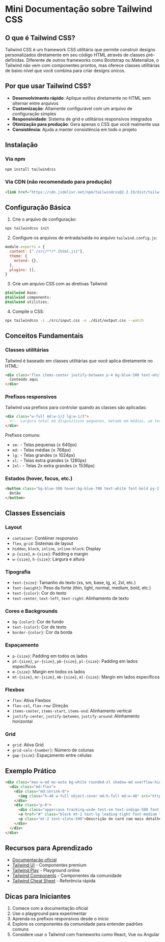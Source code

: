 # Mini Documentação sobre Tailwind CSS

## O que é Tailwind CSS?

Tailwind CSS é um framework CSS utilitário que permite construir designs personalizados diretamente em seu código HTML através de classes pré-definidas. Diferente de outros frameworks como Bootstrap ou Materialize, o Tailwind não vem com componentes prontos, mas oferece classes utilitárias de baixo nível que você combina para criar designs únicos.

## Por que usar Tailwind CSS?

- **Desenvolvimento rápido**: Aplique estilos diretamente no HTML sem alternar entre arquivos
- **Customização**: Altamente configurável com um arquivo de configuração simples
- **Responsividade**: Sistema de grid e utilitários responsivos integrados
- **Otimização para produção**: Gera apenas o CSS que você realmente usa
- **Consistência**: Ajuda a manter consistência em todo o projeto

## Instalação

### Via npm
```bash
npm install tailwindcss
```

### Via CDN (não recomendado para produção)
```html
<link href="https://cdn.jsdelivr.net/npm/tailwindcss@2.2.19/dist/tailwind.min.css" rel="stylesheet">
```

## Configuração Básica

1. Crie o arquivo de configuração:
```bash
npx tailwindcss init
```

2. Configure os arquivos de entrada/saída no arquivo `tailwind.config.js`:
```javascript
module.exports = {
  content: ["./src/**/*.{html,js}"],
  theme: {
    extend: {},
  },
  plugins: [],
}
```

3. Crie um arquivo CSS com as diretivas Tailwind:
```css
@tailwind base;
@tailwind components;
@tailwind utilities;
```

4. Compile o CSS:
```bash
npx tailwindcss -i ./src/input.css -o ./dist/output.css --watch
```

## Conceitos Fundamentais

### Classes utilitárias

Tailwind é baseado em classes utilitárias que você aplica diretamente no HTML:

```html
<div class="flex items-center justify-between p-4 bg-blue-500 text-white rounded-lg shadow-md">
  Conteúdo aqui
</div>
```

### Prefixos responsivos

Tailwind usa prefixos para controlar quando as classes são aplicadas:

```html
<div class="w-full md:w-1/2 lg:w-1/3">
  <!-- Largura total em dispositivos pequenos, metade em médios, um terço em grandes -->
</div>
```

Prefixos comuns:
- `sm:` - Telas pequenas (≥ 640px)
- `md:` - Telas médias (≥ 768px)
- `lg:` - Telas grandes (≥ 1024px)
- `xl:` - Telas extra grandes (≥ 1280px)
- `2xl:` - Telas 2x extra grandes (≥ 1536px)

### Estados (hover, focus, etc.)

```html
<button class="bg-blue-500 hover:bg-blue-700 text-white font-bold py-2 px-4 rounded">
  Botão
</button>
```

## Classes Essenciais

### Layout

- `container`: Contêiner responsivo
- `flex`, `grid`: Sistemas de layout
- `hidden`, `block`, `inline`, `inline-block`: Display
- `p-{size}`, `m-{size}`: Padding e margin
- `w-{size}`, `h-{size}`: Largura e altura

### Tipografia

- `text-{size}`: Tamanho do texto (xs, sm, base, lg, xl, 2xl, etc.)
- `font-{weight}`: Peso da fonte (thin, light, normal, medium, bold, etc.)
- `text-{color}`: Cor do texto
- `text-center`, `text-left`, `text-right`: Alinhamento de texto

### Cores e Backgrounds

- `bg-{color}`: Cor de fundo
- `text-{color}`: Cor de texto
- `border-{color}`: Cor da borda

### Espaçamento

- `p-{size}`: Padding em todos os lados
- `pt-{size}`, `pr-{size}`, `pb-{size}`, `pl-{size}`: Padding em lados específicos
- `m-{size}`: Margin em todos os lados
- `mt-{size}`, `mr-{size}`, `mb-{size}`, `ml-{size}`: Margin em lados específicos

### Flexbox

- `flex`: Ativa Flexbox
- `flex-col`, `flex-row`: Direção
- `items-center`, `items-start`, `items-end`: Alinhamento vertical
- `justify-center`, `justify-between`, `justify-around`: Alinhamento horizontal

### Grid

- `grid`: Ativa Grid
- `grid-cols-{number}`: Número de colunas
- `gap-{size}`: Espaçamento entre células

## Exemplo Prático

```html
<div class="max-w-md mx-auto bg-white rounded-xl shadow-md overflow-hidden md:max-w-2xl">
  <div class="md:flex">
    <div class="md:shrink-0">
      <img class="h-48 w-full object-cover md:h-full md:w-48" src="https://picsum.photos/200" alt="Imagem">
    </div>
    <div class="p-8">
      <div class="uppercase tracking-wide text-sm text-indigo-500 font-semibold">Categoria</div>
      <a href="#" class="block mt-1 text-lg leading-tight font-medium text-black hover:underline">Título do Card</a>
      <p class="mt-2 text-slate-500">Descrição do card com mais detalhes e informações...</p>
    </div>
  </div>
</div>
```

## Recursos para Aprendizado

- [Documentação oficial](https://tailwindcss.com/docs)
- [Tailwind UI](https://tailwindui.com/) - Componentes premium
- [Tailwind Play](https://play.tailwindcss.com/) - Playground online
- [Tailwind Components](https://tailwindcomponents.com/) - Componentes da comunidade
- [Tailwind Cheat Sheet](https://nerdcave.com/tailwind-cheat-sheet) - Referência rápida

## Dicas para Iniciantes

1. Comece com a documentação oficial
2. Use o playground para experimentar
3. Aprenda os prefixos responsivos desde o início
4. Explore os componentes da comunidade para entender padrões comuns
5. Considere usar o Tailwind com frameworks como React, Vue ou Angular
